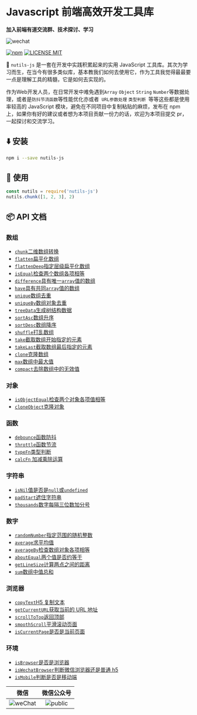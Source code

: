 # Javascript 前端高效开发工具库

**加入前端有道交流群、技术探讨、学习**

![wechat](https://cdn.jsdelivr.net/gh/qqlcx5/figure-bed@v1.0.0/image/wechat_m.png)

[![npm](https://img.shields.io/npm/v/nutils-js.svg)](https://www.npmjs.com/package/nutils-js)
[![LICENSE MIT](https://img.shields.io/npm/l/nutils-js.svg)](https://www.npmjs.com/package/nutils-js)

:rocket: `nutils-js` 是一套在开发中实践积累起来的实用 JavaScript 工具库。其次为学习而生，在当今有很多类似库，基本教我们如何去使用它，作为工具我觉得最最要一点是理解工具的精髓，它是如何去实现的。

作为Web开发人员，在日常开发中难免遇到`Array` `Object` `String` `Number`等数据处理，或者是`防抖节流函数`等性能优化亦或者` URL参数处理` `类型判断 `等等这些都是使用率较高的 JavaScript 模块，避免在不同项目中复制粘贴的麻烦，发布在 npm 上，如果你有好的建议或者想为本项目贡献一份力的话，欢迎为本项目提交 pr，一起探讨和交流学习。

## :arrow_down: 安装

```bash
npm i --save nutils-js
```

## :beers: 使用

```js
const nutils = require('nutils-js')
nutils.chunk([1, 2, 3], 2)
```

## :package: API 文档

### 数组

-   [`chunk`二维数组转换](###`chunk`二维数组转换)
-   [`flatten`扁平化数组](###`flatten`扁平化数组)
-   [`flattenDeep`指定层级扁平化数组](###`flattenDeep`指定层级扁平化数组)
-   [`isEqual`检查两个数组各项相等](###`isEqual`检查两个数组各项相等)
-   [`difference`具有唯一`array`值的数组](###`difference`具有唯一`array`值的数组)
-   [`have`具有共同`array`值的数组](###`have`具有共同`array`值的数组)
-   [`unique`数组去重](###`unique`数组去重)
-   [`uniqueBy`数组对象去重](###`uniqueBy`数组对象去重)
-   [`treeData`生成树结构数据](###`treeData`生成树结构数据)
-   [`sortAsc`数组升序](###`sortAsc`数组升序)
-   [`sortDesc`数组降序](###`sortDesc`数组降序)
-   [`shuffle`打乱数组](###`shuffle`打乱数组)
-   [`take`截取数组开始指定的元素](###`take`截取数组开始指定的元素)
-   [`takeLast`截取数组最后指定的元素](###`takeLast`截取数组最后指定的元素)
-   [`clone`克隆数组](###`clone`克隆数组)
-   [`max`数组中最大值](###`max`数组中最大值)
-   [`compact`去除数组中的无效值](###`compact`去除数组中的无效值)

### 对象

-   [`isObjectEqual`检查两个对象各项值相等](###`isObjectEqual`检查两个对象各项值相等)
-   [`cloneObject`克隆对象](###`cloneObject`克隆对象)

### 函数

-   [`debounce`函数防抖](###`debounce`函数防抖)
-   [`throttle`函数节流](###`throttle`函数节流)
-   [`typeFn`类型判断](###`typeFn`类型判断)
-   [`calcFn` 加减乘除运算](###`calcFn`加减乘除运算)

### 字符串

-   [`isNil`值是否是`null`或`undefined`](###`isNil`值是否是`null`或`undefined`)
-   [`padStart`遮住字符串](###`padStart`遮住字符串)
-   [`thousands`数字每隔三位数加分号](###`thousands`数字每隔三位数加分号)

### 数字

-   [`randomNumber`指定范围的随机整数](###`randomNumber`指定范围的随机整数)
-   [`average`求平均值](###`average`求平均值)
-   [`averageBy`检查数组对象各项相等](###`averageBy`检查数组对象各项相等)
-   [`aboutEqual`两个值是否约等于](###`aboutEqual`两个值是否约等于)
-   [`getLineSize`计算两点之间的距离](###`getLineSize`计算两点之间的距离)
-   [`sum`数组中值总和](###`sum`数组中值总和)

### 浏览器

-   [`copyText`H5 复制文本](###`copyText`H5复制文本)
-   [`getCurrentURL`获取当前的 URL 地址](###`getCurrentURL`获取当前的URL地址)
-   [`scrollToTop`返回顶部](###`scrollToTop`返回顶部)
-   [`smoothScroll`平滑滚动页面](###`smoothScroll`平滑滚动页面)
-   [`isCurrentPage`是否是当前页面](###`isCurrentPage`是否是当前页面)

### 环境

-   [`isBrowser`是否是浏览器](###`isBrowser`是否是浏览器)
-   [`isWechatBrowser`判断微信浏览器还是普通 h5](###`isWechatBrowser`判断微信浏览器还是普通h5)
-   [`isMobile`判断是否是移动端](###`isMobile`判断是否是移动端)


| 微信  | 微信公众号 |
|:---:|:-----:|
|  ![weChat](https://cdn.jsdelivr.net/gh/qqlcx5/figure-bed@v1.0.0/image/wechat.jpeg)   |  ![public](https://cdn.jsdelivr.net/gh/qqlcx5/figure-bed@v1.0.0/image/public.jpg) |

